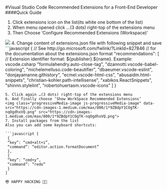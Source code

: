 #Visual Studio Code Recommended Extensions for a Front-End Developer
####Quick Guide
1. Click extensions icon on the list(its white one bottom of the list)
2. When menu opened click …(3 dots) right-top of the extensions menu
3. Then Choose ‘Configure Recommended Extensions (Workspace)’

<img class="progressiveMedia-image js-progressiveMedia-image" data-src="https://cdn-images-1.medium.com/max/800/1*wf8ry089aLB2t_VqRk-8vg.png" src="https://cdn-images-1.medium.com/max/800/1*wf8ry089aLB2t_VqRk-8vg.png">
4. Change content of extensions.json file with following snippet and save
```javascript
{
 // See http://go.microsoft.com/fwlink/?LinkId=827846
 // for the documentation about the extensions.json format
 "recommendations": [
  // Extension identifier format: ${publisher}.${name}. Example: vscode.csharp
  "formulahendry.auto-close-tag",
  "dzannotti.vscode-babel-coloring",
  "michelemelluso.code-beautifier",
  "dbaeumer.vscode-eslint",
  "donjayamanne.githistory",
  "ecmel.vscode-html-css",
  "abusaidm.html-snippets",
  "christian-kohler.path-intellisense",
  "xabikos.ReactSnippets",
  "shinnn.stylelint",
  "robertohuertasm.vscode-icons"
 ]
}

```
5. Click again …(3 dots) right-top of the extensions menu
6. And finally choose ‘Show WorkSpace Recommended Extensions’
<img class="progressiveMedia-image js-progressiveMedia-image" data-src="https://cdn-images-1.medium.com/max/800/1*9ZBdpY1COgTK-nqOgdhxVQ.png" src="https://cdn-images-1.medium.com/max/800/1*9ZBdpY1COgTK-nqOgdhxVQ.png">
7. Install packages from the list
Also you can add some keyboard shortcuts:

```javascript [
 {
 “key”: “cmd+alt+i”,
 “command”: “editor.action.formatDocument”
 },
 {
 “key”: “cmd+y”,
 “command”: “redo”
 }
]

😎 HAPPY HACKING 🙌🏼
